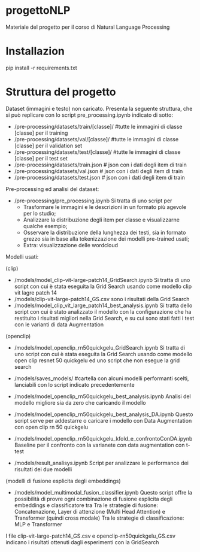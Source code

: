 # progettoNLP
Materiale del progetto per il corso di Natural Language Processing

# Installazion
pip install -r requirements.txt

# Struttura del progetto

Dataset (immagini e testo) non caricato. Presenta la seguente struttura, che si può replicare con lo script pre_processing.ipynb indicato di sotto:
- /pre-processing/datasets/train/[classe]/ #tutte le immagini di classe [classe] per il training
- /pre-processing/datasets/val/[classe]/ #tutte le immagini di classe [classe] per il validation set
- /pre-processing/datasets/test/[classe]/ #tutte le immagini di classe [classe] per il test set
- /pre-processing/datasets/train.json  # json con i dati degli item di train
- /pre-processing/datasets/val.json   # json con i dati degli item di train
- /pre-processing/datasets/test.json   # json con i dati degli item di train

Pre-processing ed analisi del dataset:
- /pre-processing/pre_processing.ipynb 
    Si tratta di uno script per 
    - Trasformare le immagini e le descrizioni in un formato più agevole per lo studio;
    - Analizzare la distribuzione degli item per classe e visualizzarne qualche esempio;
    - Osservare la distribuzione della lunghezza dei testi, sia in formato grezzo sia in base alla tokenizzazione dei modelli pre-trained usati;
    - Extra: visualizzazione delle wordcloud

Modelli usati:

(clip)
- /models/model_clip-vit-large-patch14_GridSearch.ipynb
    Si tratta di uno script con cui è stata eseguita la Grid Search usando come modello clip vit lagre patch 14
- /models/clip-vit-large-patch14_GS.csv sono i risultati della Grid Search
- /models/model_clip_vit_large_patch14_best_analysis.ipynb
    Si tratta dello script con cui è stato analizzato il modello con la configurazione che ha restituito i risultati migliori nella Grid Search, e su cui sono stati fatti i test con le varianti di data Augmentation

(openclip)
- /models/model_openclip_rn50quickgelu_GridSearch.ipynb
    Si tratta di uno script con cui è stata eseguita la Grid Search usando come modello open clip resnet 50 quickgelu ed uno script che non esegue la grid search

- /models/saves_models/ #cartella con alcuni modelli performanti scelti, lanciabili con lo script indicato precedentemente

- /models/model_openclip_rn50quickgelu_best_analysis.ipynb
    Analisi del modello migliore sia da zero che caricando il modello

- /models/model_openclip_rn50quickgelu_best_analysis_DA.ipynb
    Questo script serve per addestarre o caricare i modello con Data Augmentation con open clip rn 50 quickgelu

- /models/model_openclip_rn50quickgelu_kfold_e_confrontoConDA.ipynb
    Baseline per il confronto con la varianete con data augmentation con t-test

- /models/result_analisys.ipynb 
    Script per analizzare le performance dei risultati dei due modelli

(modelli di fusione esplicita degli embeddings)
- /models/model_multimodal_fusion_classifier.ipynb
    Questo script offre la possibilità di provre ogni combinazione di fusione esplicita degli embeddings e classificatore tra
        Tra le strategie di fusione: Concatenazione, Layer di attenzione (Multi Head Attention) e Transformer (quindi cross modale)
        Tra le strategie di classificazione: MLP e Transformer


I file clip-vit-large-patch14_GS.csv e openclip-rn50quickgelu_GS.csv indicano i risultati ottenuti dagli esperimenti con la GridSearch





